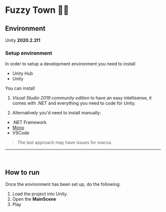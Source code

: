 # Fuzzy Town 🚦🚗

## Environment
Unity **2020.2.2f1**

### Setup environment
In order to setup a development environment you need to install
- Unity Hub
- Unity

You can install 
1. *Visual Studio 2019 community edition* to have an easy intellisense, it comes with .NET and everything you need to code for Unity.

2. Alternatively you'd need to install manually:
- .NET Framework
- [Mono](https://www.mono-project.com/download/stable/)
- VSCode

> The last approach may have issues for macos.

___
<br>

## How to run
Once the environment has been set up, do the following:
1. Load the project into Unity.
2. Open the **MainScene**
3. Play